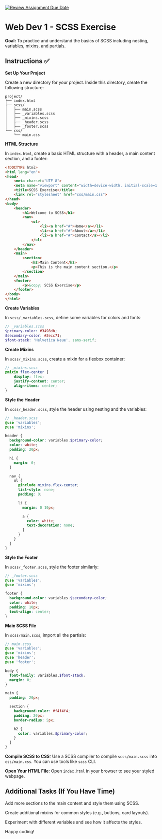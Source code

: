 [![Review Assignment Due Date](https://classroom.github.com/assets/deadline-readme-button-22041afd0340ce965d47ae6ef1cefeee28c7c493a6346c4f15d667ab976d596c.svg)](https://classroom.github.com/a/5D0pkGKm)
# Web Dev 1 - SCSS Exercise

**Goal:** To practice and understand the basics of SCSS including nesting, variables, mixins, and partials.

## Instructions ✅

**Set Up Your Project**

Create a new directory for your project.
Inside this directory, create the following structure:

```
project/
├── index.html
├── scss/
│   ├── main.scss
│   ├── _variables.scss
│   ├── _mixins.scss
│   ├── _header.scss
│   ├── _footer.scss
└── css/
    └── main.css
```

**HTML Structure**

In `index.html`, create a basic HTML structure with a header, a main content section, and a footer:

```html
<!DOCTYPE html>
<html lang="en">
<head>
    <meta charset="UTF-8">
    <meta name="viewport" content="width=device-width, initial-scale=1.0">
    <title>SCSS Exercise</title>
    <link rel="stylesheet" href="css/main.css">
</head>
<body>
    <header>
        <h1>Welcome to SCSS</h1>
        <nav>
            <ul>
                <li><a href="#">Home</a></li>
                <li><a href="#">About</a></li>
                <li><a href="#">Contact</a></li>
            </ul>
        </nav>
    </header>
    <main>
        <section>
            <h2>Main Content</h2>
            <p>This is the main content section.</p>
        </section>
    </main>
    <footer>
        <p>&copy; SCSS Exercise</p>
    </footer>
</body>
</html>
```

**Create Variables**

In `scss/_variables.scss`, define some variables for colors and fonts:

```scss
// _variables.scss
$primary-color: #3498db;
$secondary-color: #2ecc71;
$font-stack: 'Helvetica Neue', sans-serif;
```

**Create Mixins**

In `scss/_mixins.scss`, create a mixin for a flexbox container:

```scss
// _mixins.scss
@mixin flex-center {
    display: flex;
    justify-content: center;
    align-items: center;
}
```

**Style the Header**

In `scss/_header.scss`, style the header using nesting and the variables:

```scss
// _header.scss
@use 'variables';
@use 'mixins';

header {
  background-color: variables.$primary-color;
  color: white;
  padding: 20px;

  h1 {
    margin: 0;
  }

  nav {
    ul {
      @include mixins.flex-center;
      list-style: none;
      padding: 0;

      li {
        margin: 0 10px;

        a {
          color: white;
          text-decoration: none;
        }
      }
    }
  }
}
```

**Style the Footer**

In `scss/_footer.scss`, style the footer similarly:

```scss
// _footer.scss
@use 'variables';
@use 'mixins';

footer {
  background-color: variables.$secondary-color;
  color: white;
  padding: 10px;
  text-align: center;
}
```

**Main SCSS File**

In `scss/main.scss`, import all the partials:

```scss
// main.scss
@use 'variables';
@use 'mixins';
@use 'header';
@use 'footer';

body {
  font-family: variables.$font-stack;
  margin: 0;
}

main {
  padding: 20px;

  section {
    background-color: #f4f4f4;
    padding: 20px;
    border-radius: 5px;

    h2 {
      color: variables.$primary-color;
    }
  }
}
```

**Compile SCSS to CSS:** Use a SCSS compiler to compile `scss/main.scss` into `css/main.css`. You can use tools like `sass` CLI.

**Open Your HTML File:** Open `index.html` in your browser to see your styled webpage.

## Additional Tasks (If You Have Time)

Add more sections to the main content and style them using SCSS.

Create additional mixins for common styles (e.g., buttons, card layouts).

Experiment with different variables and see how it affects the styles.

Happy coding!
